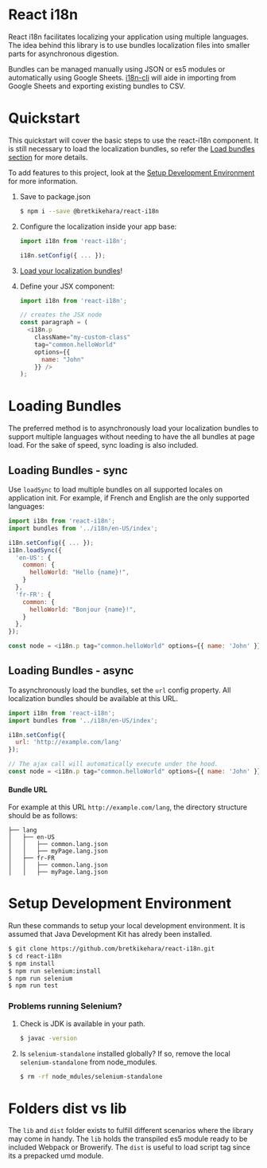 React i18n
==============================

React i18n facilitates localizing your application using multiple languages. The idea behind this library is to use bundles localization files into smaller parts for asynchronous digestion.

Bundles can be managed manually using JSON or es5 modules or automatically using Google Sheets. [i18n-cli](https://github.com/bretkikehara/i18n-cli) will aide in importing from Google Sheets and exporting existing bundles to CSV.

# Quickstart

This quickstart will cover the basic steps to use the react-i18n component. It is still necessary to load the localization bundles, so refer the [Load bundles section](#loading-bundles) for more details.

To add features to this project, look at the [Setup Development Environment](#setup-development-environment) for more information.

1. Save to package.json
    ```sh
    $ npm i --save @bretkikehara/react-i18n
    ````

2. Configure the localization inside your app base:
    ```js
    import i18n from 'react-i18n';

    i18n.setConfig({ ... });
    ```

3. [Load your localization bundles](#loading-bundles)!
4. Define your JSX component:
    ```js
    import i18n from 'react-i18n';

    // creates the JSX node
    const paragraph = (
      <i18n.p
        className="my-custom-class"
        tag="common.helloWorld"
        options={{
          name: "John"
        }} />
    );
    ```

# Loading Bundles

The preferred method is to asynchronously load your localization bundles to support multiple languages without needing to have the all bundles at page load. For the sake of speed, sync loading is also included.

## Loading Bundles - sync

Use `loadSync` to load multiple bundles on all supported locales on application init. For example, if French and English are the only supported languages:

```js
import i18n from 'react-i18n';
import bundles from '../i18n/en-US/index';

i18n.setConfig({ ... });
i18n.loadSync({
  'en-US': {
    common: {
      helloWorld: "Hello {name}!",
    }
  },
  'fr-FR': {
    common: {
      helloWorld: "Bonjour {name}!",
    }
  },
});

const node = <i18n.p tag="common.helloWorld" options={{ name: 'John' }} />
```

## Loading Bundles - async

To asynchronously load the bundles, set the `url` config property. All localization bundles should be available at this URL.

```js
import i18n from 'react-i18n';
import bundles from '../i18n/en-US/index';

i18n.setConfig({
  url: 'http://example.com/lang'
});

// The ajax call will automatically execute under the hood.
const node = <i18n.p tag="common.helloWorld" options={{ name: 'John' }} />
```

#### Bundle URL

For example at this URL `http://example.com/lang`, the directory structure should be as follows:

```
├── lang
│   ├── en-US
│   │   ├── common.lang.json
│   │   ├── myPage.lang.json
│   ├── fr-FR
│   │   ├── common.lang.json
│   │   ├── myPage.lang.json
```

# Setup Development Environment

Run these commands to setup your local development environment. It is assumed that Java Development Kit has alredy been installed.

```sh
$ git clone https://github.com/bretkikehara/react-i18n.git
$ cd react-i18n
$ npm install
$ npm run selenium:install
$ npm run selenium
$ npm run test
```

### Problems running Selenium?

1. Check is JDK is available in your path.
    ```sh
    $ javac -version
    ```

2. Is `selenium-standalone` installed globally? If so, remove the local `selenium-standalone` from node_modules.
    ```sh
    $ rm -rf node_mdules/selenium-standalone
    ```

# Folders dist vs lib

The `lib` and `dist` folder exists to fulfill different scenarios where the library may come in handy. The `lib` holds the transpiled es5 module ready to be included Webpack or Browerify. The `dist` is useful to load script tag since its a prepacked umd module.
